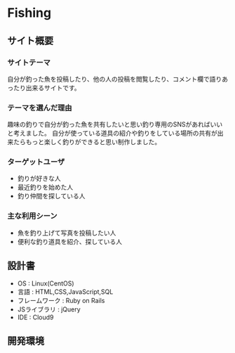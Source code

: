 # Fishing

## サイト概要

### サイトテーマ

自分が釣った魚を投稿したり、他の人の投稿を閲覧したり、コメント欄で語りあったり出来るサイトです。

### テーマを選んだ理由

趣味の釣りで自分が釣った魚を共有したいと思い釣り専用のSNSがあればいいと考えました。
自分が使っている道具の紹介や釣りをしている場所の共有が出来たらもっと楽しく釣りができると思い制作しました。


### ターゲットユーザ
- 釣りが好きな人
- 最近釣りを始めた人
- 釣り仲間を探している人

### 主な利用シーン
- 魚を釣り上げて写真を投稿したい人
- 便利な釣り道具を紹介、探している人


## 設計書
- OS : Linux(CentOS)
- 言語 : HTML,CSS,JavaScript,SQL
- フレームワーク : Ruby on Rails
- JSライブラリ : jQuery
- IDE : Cloud9

## 開発環境

